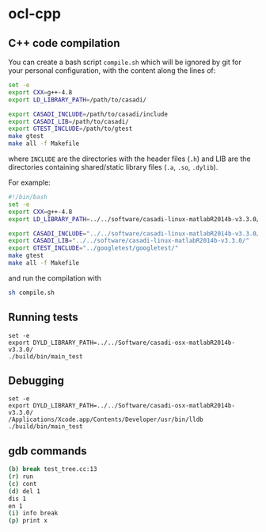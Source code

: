# ocl-cpp

## C++ code compilation

You can create a bash script `compile.sh` which will be ignored by git for your personal configuration, with the content along the lines of:
```bash
set -e
export CXX=g++-4.8
export LD_LIBRARY_PATH=/path/to/casadi/

export CASADI_INCLUDE=/path/to/casadi/include
export CASADI_LIB=/path/to/casadi/
export GTEST_INCLUDE=/path/to/gtest
make gtest
make all -f Makefile
```
where `INCLUDE` are the directories with the header files (`.h`) and LIB are the directories containing shared/static library files (`.a`, `.so`, `.dylib`).

For example:
```bash
#!/bin/bash
set -e
export CXX=g++-4.8
export LD_LIBRARY_PATH=../../software/casadi-linux-matlabR2014b-v3.3.0/

export CASADI_INCLUDE="../../software/casadi-linux-matlabR2014b-v3.3.0/include/"
export CASADI_LIB="../../software/casadi-linux-matlabR2014b-v3.3.0/"
export GTEST_INCLUDE="../googletest/googletest/"
make gtest
make all -f Makefile
```
and run the compilation with
```bash
sh compile.sh
```

## Running tests
```
set -e
export DYLD_LIBRARY_PATH=../../Software/casadi-osx-matlabR2014b-v3.3.0/
./build/bin/main_test
```

## Debugging
```
set -e
export DYLD_LIBRARY_PATH=../../Software/casadi-osx-matlabR2014b-v3.3.0/
/Applications/Xcode.app/Contents/Developer/usr/bin/lldb ./build/bin/main_test
```

## gdb commands

```bash
(b) break test_tree.cc:13
(r) run
(c) cont
(d) del 1
dis 1
en 1
(i) info break
(p) print x
```
